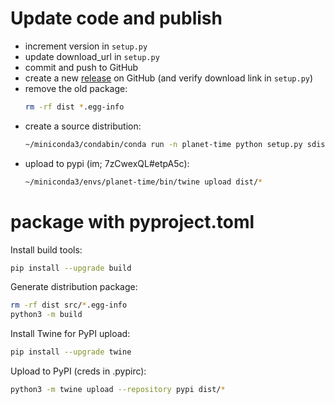 # Update code and publish
- increment version in `setup.py`
- update download_url in `setup.py`
- commit and push to GitHub
- create a new [release](https://github.com/ivanmicetic/selenium-assist/releases) on GitHub (and verify download link in `setup.py`)
- remove the old package:
  ```sh
  rm -rf dist *.egg-info
  ```
- create a source distribution:
  ```sh
  ~/miniconda3/condabin/conda run -n planet-time python setup.py sdist
  ```
- upload to pypi (im; 7zCwexQL#etpA5c):
  ```sh
  ~/miniconda3/envs/planet-time/bin/twine upload dist/*
  ```
# package with pyproject.toml
Install build tools:
```sh
pip install --upgrade build
```

Generate distribution package:
```sh
rm -rf dist src/*.egg-info
python3 -m build
```

Install Twine for PyPI upload:
```sh
pip install --upgrade twine
```

Upload to PyPI (creds in .pypirc):
```sh
python3 -m twine upload --repository pypi dist/*
```
 

